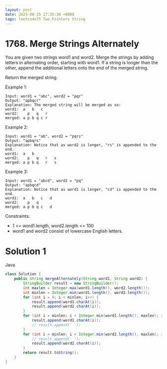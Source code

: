 ```yaml
---
layout: post
date: 2023-08-15 17:35:30 +0800
tags: leetcode75 Two_Pointers String
---
```


# 1768. Merge Strings Alternately

You are given two strings word1 and word2. Merge the strings by adding letters in alternating order, starting with word1. If a string is longer than the other, append the additional letters onto the end of the merged string.

Return the merged string.

Example 1:
```
Input: word1 = "abc", word2 = "pqr"
Output: "apbqcr"
Explanation: The merged string will be merged as so:
word1:  a   b   c
word2:    p   q   r
merged: a p b q c r
```
Example 2:
```
Input: word1 = "ab", word2 = "pqrs"
Output: "apbqrs"
Explanation: Notice that as word2 is longer, "rs" is appended to the end.
word1:  a   b 
word2:    p   q   r   s
merged: a p b q   r   s
```
Example 3:
```
Input: word1 = "abcd", word2 = "pq"
Output: "apbqcd"
Explanation: Notice that as word1 is longer, "cd" is appended to the end.
word1:  a   b   c   d
word2:    p   q 
merged: a p b q c   d
```

Constraints:

+ 1 <= word1.length, word2.length <= 100
+ word1 and word2 consist of lowercase English letters.

# Solution 1

Java

``` java
class Solution {
    public String mergeAlternately(String word1, String word2) {
        StringBuilder result = new StringBuilder();
        int maxlen = Integer.max(word1.length(), word2.length());
        int minlen = Integer.min(word1.length(), word2.length());
        for (int i = 0; i < minlen; i++) {
            result.append(word1.charAt(i));
            result.append(word2.charAt(i));
        }
        for (int i = minlen; i < Integer.min(word1.length(), maxlen); i++) {
            result.append(word1.charAt(i));
            // result.append(' ');
        }
        for (int i = minlen; i < Integer.min(word2.length(), maxlen); i++) {
            // result.append(' ');
            result.append(word2.charAt(i));
        }
        return result.toString();
    }
}
```
